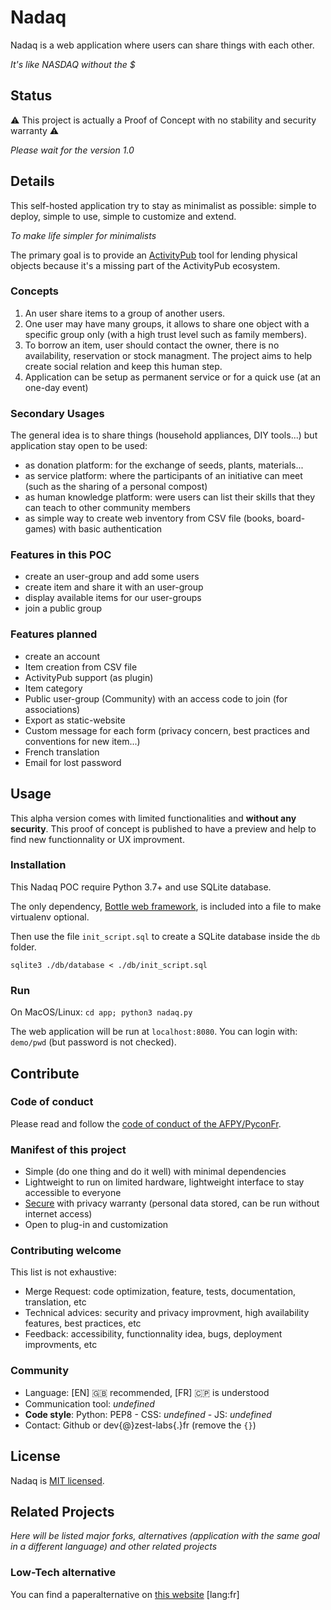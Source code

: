 # Nadaq

Nadaq is a web application where users can share things with each other.

*It's like NASDAQ without the $*


## Status
⚠️ This project is actually a Proof of Concept with no stability and security warranty ⚠️

*Please wait for the version 1.0*


## Details

This self-hosted application try to stay as minimalist as possible: simple to deploy, simple to use, simple to customize and extend.

*To make life simpler for minimalists*

The primary goal is to provide an [ActivityPub](https://en.wikipedia.org/wiki/ActivityPub) tool for lending physical objects because it's a missing part of the ActivityPub ecosystem.


### Concepts

1. An user share items to a group of another users.
2. One user may have many groups, it allows to share one object with a specific group only (with a high trust level such as family members).
3. To borrow an item, user should contact the owner, there is no availability, reservation or stock managment. The project aims to help create social relation and keep this human step.
4. Application can be setup as permanent service or for a quick use (at an one-day event)

### Secondary Usages

The general idea is to share things (household appliances, DIY tools...) but application stay open to be used:
- as donation platform: for the exchange of seeds, plants, materials...
- as service platform: where the participants of an initiative can meet (such as the sharing of a personal compost)
- as human knowledge platform: were users can list their skills that they can teach to other community members
- as simple way to create web inventory from CSV file (books, board-games) with basic authentication


### Features in this POC

- create an user-group and add some users
- create item and share it with an user-group
- display available items for our user-groups
- join a public group


### Features planned

- create an account
- Item creation from CSV file
- ActivityPub support (as plugin)
- Item category
- Public user-group (Community) with an access code to join (for associations)
- Export as static-website
- Custom message for each form (privacy concern, best practices and conventions for new item...)
- French translation
- Email for lost password


## Usage

This alpha version comes with limited functionalities and **without any security**. This proof of concept is published to have a preview and help to find new functionnality or UX improvment.

### Installation

This Nadaq POC require Python 3.7+ and use SQLite database. 

The only dependency, [Bottle web framework](https://bottlepy.org), is included into a file to make virtualenv optional.

Then use the file `init_script.sql` to create a SQLite database inside the `db` folder.

```
sqlite3 ./db/database < ./db/init_script.sql
```

### Run

On MacOS/Linux: ```cd app; python3 nadaq.py```

The web application will be run at `localhost:8080`. You can login with: `demo/pwd` (but password is not checked).

## Contribute

### Code of conduct

Please read and follow the [code of conduct of the AFPY/PyconFr](https://www.pycon.fr/2023/en/conduct.html).

### Manifest of this project

- Simple (do one thing and do it well) with minimal dependencies
- Lightweight to run on limited hardware, lightweight interface to stay accessible to everyone
- [Secure](https://owasp.org/) with privacy warranty (personal data stored, can be run without internet access)
- Open to plug-in and customization

### Contributing welcome

This list is not exhaustive:
- Merge Request: code optimization, feature, tests, documentation, translation, etc
- Technical advices: security and privacy improvment, high availability features, best practices, etc
- Feedback: accessibility, functionnality idea, bugs, deployment improvments, etc

### Community

- Language: [EN] 🇬🇧 recommended, [FR] 🇨🇵 is understood
- Communication tool: *undefined*
- **Code style**: Python: PEP8 - CSS: *undefined* - JS: *undefined*
- Contact: Github or dev{@}zest-labs{.}fr (remove the `{}`)

## License

Nadaq is [MIT licensed](./LICENSE).

## Related Projects

*Here will be listed major forks, alternatives (application with the same goal in a different language) and other related projects*

### Low-Tech alternative

You can find a paperalternative on [this website](https://lesecolohumanistes.fr/lecologie-au-quotidien/pret-entre-voisins) [lang:fr]


